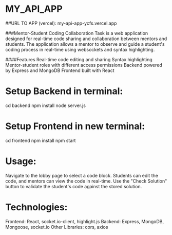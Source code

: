 # MY_API_APP

##URL TO APP (vercel): my-api-app-ycfs.vercel.app

###Mentor-Student Coding Collaboration
Task is a web application designed for real-time code sharing and collaboration between mentors and students. The application allows a mentor to observe and guide a student's coding process in real-time using websockets and syntax highlighting.

####Features
Real-time code editing and sharing
Syntax highlighting
Mentor-student roles with different access permissions
Backend powered by Express and MongoDB
Frontend built with React

# Setup Backend in terminal:
cd backend
npm install
node server.js

# Setup Frontend in new terminal:
cd frontend
npm install
npm start

# Usage:
Navigate to the lobby page to select a code block.
Students can edit the code, and mentors can view the code in real-time.
Use the "Check Solution" button to validate the student's code against the stored solution.

# Technologies:
Frontend: React, socket.io-client, highlight.js
Backend: Express, MongoDB, Mongoose, socket.io
Other Libraries: cors, axios
